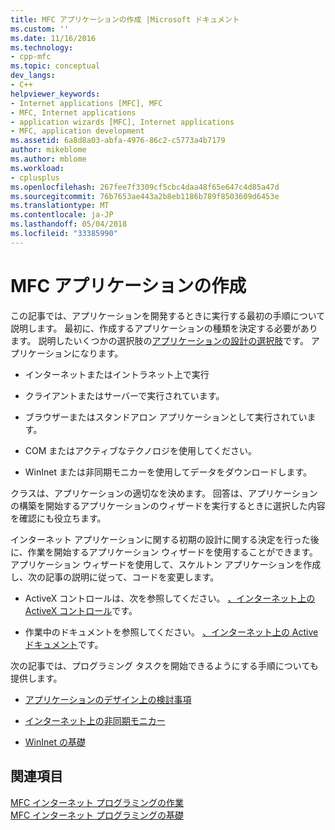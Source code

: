```yaml
---
title: MFC アプリケーションの作成 |Microsoft ドキュメント
ms.custom: ''
ms.date: 11/16/2016
ms.technology:
- cpp-mfc
ms.topic: conceptual
dev_langs:
- C++
helpviewer_keywords:
- Internet applications [MFC], MFC
- MFC, Internet applications
- application wizards [MFC], Internet applications
- MFC, application development
ms.assetid: 6a8d8a03-abfa-4976-86c2-c5773a4b7179
author: mikeblome
ms.author: mblome
ms.workload:
- cplusplus
ms.openlocfilehash: 267fee7f3309cf5cbc4daa48f65e647c4d85a47d
ms.sourcegitcommit: 76b7653ae443a2b8eb1186b789f8503609d6453e
ms.translationtype: MT
ms.contentlocale: ja-JP
ms.lasthandoff: 05/04/2018
ms.locfileid: "33385990"
---
```

# <a name="writing-mfc-applications"></a>MFC アプリケーションの作成
この記事では、アプリケーションを開発するときに実行する最初の手順について説明します。 最初に、作成するアプリケーションの種類を決定する必要があります。 説明したいくつかの選択肢の[アプリケーションの設計の選択肢](../mfc/application-design-choices.md)です。 アプリケーションになります。  
  
-   インターネットまたはイントラネット上で実行  
  
-   クライアントまたはサーバーで実行されています。  
  
-   ブラウザーまたはスタンドアロン アプリケーションとして実行されています。  
  
-   COM またはアクティブなテクノロジを使用してください。  
  
-   WinInet または非同期モニカーを使用してデータをダウンロードします。  
  
 クラスは、アプリケーションの適切なを決めます。 回答は、アプリケーションの構築を開始するアプリケーションのウィザードを実行するときに選択した内容を確認にも役立ちます。  
  
 インターネット アプリケーションに関する初期の設計に関する決定を行った後に、作業を開始するアプリケーション ウィザードを使用することができます。 アプリケーション ウィザードを使用して、スケルトン アプリケーションを作成し、次の記事の説明に従って、コードを変更します。  
  
-   ActiveX コントロールは、次を参照してください。 [、インターネット上の ActiveX コントロール](../mfc/activex-controls-on-the-internet.md)です。  
  
-   作業中のドキュメントを参照してください。 [、インターネット上の Active ドキュメント](../mfc/active-documents-on-the-internet.md)です。  
  
 次の記事では、プログラミング タスクを開始できるようにする手順についても提供します。  
  
-   [アプリケーションのデザイン上の検討事項](../mfc/application-design-choices.md)  
  
-   [インターネット上の非同期モニカー](../mfc/asynchronous-monikers-on-the-internet.md)  
  
-   [WinInet の基礎](../mfc/wininet-basics.md)  
  
## <a name="see-also"></a>関連項目  
 [MFC インターネット プログラミングの作業](../mfc/mfc-internet-programming-tasks.md)   
 [MFC インターネット プログラミングの基礎](../mfc/mfc-internet-programming-basics.md)

